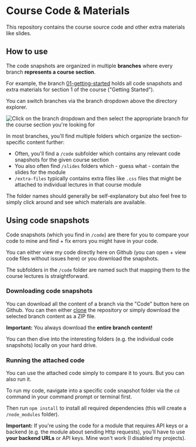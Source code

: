 # Course Code & Materials

This repository contains the course source code and other extra materials like slides.

## How to use

The code snapshots are organized in multiple **branches** where every branch **represents a course section**.

For example, the branch [01-getting-started](https://github.com/academind/react-complete-guide-code/tree/01-getting-started) holds all code snapshots and extra materials for section 1 of the course ("Getting Started").

You can switch branches via the branch dropdown above the directory explorer.

![Click on the branch dropdown and then select the appropriate branch for the course section you're looking for](./selecting-a-branch.jpg)

In most branches, you'll find multiple folders which organize the section-specific content further:

- Often, you'll find a `/code` subfolder which contains any relevant code snapshots for the given course section
- You also often find `/slides` folders which - guess what - contain the slides for the module
- `/extra-files` typically contains extra files like `.css` files that might be attached to individual lectures in that course module

The folder names should generally be self-explanatory but also feel free to simply click around and see which materials are available.

## Using code snapshots

Code snapshots (which you find in `/code`) are there for you to compare your code to mine and find + fix errors you might have in your code.

You can either view my code directly here on Github (you can open + view code files without issues here) or you download the snapshots.

The subfolders in the `/code` folder are named such that mapping them to the course lectures is straightforward.

### Downloading code snapshots

You can download all the content of a branch via the "Code" button here on Github. You can then either [clone](https://docs.github.com/en/github/creating-cloning-and-archiving-repositories/cloning-a-repository) the repository or simply download the selected branch content as a ZIP file.

**Important:** You always download the **entire branch content!**

You can then dive into the interesting folders (e.g. the individual code snapshots) locally on your hard drive.

### Running the attached code

You can use the attached code simply to compare it to yours. But you can also run it.

To run my code, navigate into a specific code snapshot folder via the `cd` command in your command prompt or terminal first.

Then run `npm install` to install all required dependencies (this will create a `/node_modules` folder).

**Important:** If you're using the code for a module that requires API keys or a backend (e.g. the module about sending Http requests), you'll have to use **your backend URLs** or API keys. Mine won't work (I disabled my projects).